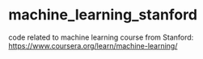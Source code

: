 # machine_learning_stanford
code related to machine learning course from Stanford:
https://www.coursera.org/learn/machine-learning/
